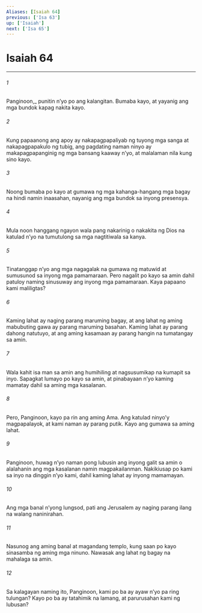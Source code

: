 ```yaml
---
Aliases: [Isaiah 64]
previous: ['Isa 63']
up: ['Isaiah']
next: ['Isa 65']
---
```

# Isaiah 64

***






















###### 1 










Panginoon,_ punitin nʼyo po ang kalangitan. Bumaba kayo, at yayanig ang mga bundok kapag nakita kayo. 





















###### 2 










Kung papaanong ang apoy ay nakapagpapaliyab ng tuyong mga sanga at nakapagpapakulo ng tubig, ang pagdating naman ninyo ay makapagpapanginig ng mga bansang kaaway nʼyo, at malalaman nila kung sino kayo. 





















###### 3 










Noong bumaba po kayo at gumawa ng mga kahanga-hangang mga bagay na hindi namin inaasahan, nayanig ang mga bundok sa inyong presensya. 





















###### 4 










Mula noon hanggang ngayon wala pang nakarinig o nakakita ng Dios na katulad nʼyo na tumutulong sa mga nagtitiwala sa kanya. 





















###### 5 










Tinatanggap nʼyo ang mga nagagalak na gumawa ng matuwid at sumusunod sa inyong mga pamamaraan. Pero nagalit po kayo sa amin dahil patuloy naming sinusuway ang inyong mga pamamaraan. Kaya papaano kami maliligtas? 





















###### 6 










Kaming lahat ay naging parang maruming bagay, at ang lahat ng aming mabubuting gawa ay parang maruming basahan. Kaming lahat ay parang dahong natutuyo, at ang aming kasamaan ay parang hangin na tumatangay sa amin. 





















###### 7 










Wala kahit isa man sa amin ang humihiling at nagsusumikap na kumapit sa inyo. Sapagkat lumayo po kayo sa amin, at pinabayaan nʼyo kaming mamatay dahil sa aming mga kasalanan. 





















###### 8 










Pero, Panginoon, kayo pa rin ang aming Ama. Ang katulad ninyoʼy magpapalayok, at kami naman ay parang putik. Kayo ang gumawa sa aming lahat. 





















###### 9 










Panginoon, huwag nʼyo naman pong lubusin ang inyong galit sa amin o alalahanin ang mga kasalanan namin magpakailanman. Nakikiusap po kami sa inyo na dinggin nʼyo kami, dahil kaming lahat ay inyong mamamayan. 





















###### 10 










Ang mga banal nʼyong lungsod, pati ang Jerusalem ay naging parang ilang na walang naninirahan. 





















###### 11 










Nasunog ang aming banal at magandang templo, kung saan po kayo sinasamba ng aming mga ninuno. Nawasak ang lahat ng bagay na mahalaga sa amin. 





















###### 12 










Sa kalagayan naming ito, Panginoon, kami po ba ay ayaw nʼyo pa ring tulungan? Kayo po ba ay tatahimik na lamang, at parurusahan kami ng lubusan?
